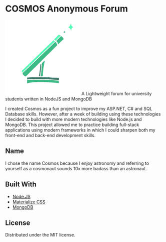 # COSMOS Anonymous Forum
<img src="https://raw.githubusercontent.com/AdamCollins/Cosmos/master/logo.png" alt="alt text" width="240px">
A Lightweight forum for university students written in NodeJS and MongoDB


I created Cosmos as a fun project to improve my ASP.NET, C# and SQL Database skills. However, after a week of building using these technologies I decided to build with more modern technologies like Node.js and MongoDB.
This project allowed me to practice building full-stack applications using modern frameworks in which I could sharpen both my front-end and back-end development skills.

## Name
I chose the name Cosmos because I enjoy astronomy and referring to yourself as a cosmonaut sounds 10x more badass than an astronaut.

## Built With
* [Node.JS](https://nodejs.org/en/)
* [Materialize CSS](http://materializecss.com)
* [MongoDB](https://www.mongodb.com/)

## License
Distributed under the MIT license.

[travis-image]: https://img.shields.io/travis/dbader/node-datadog-metrics/master.svg?style=flat-square
[travis-url]: https://travis-ci.org/dbader/node-datadog-metrics

